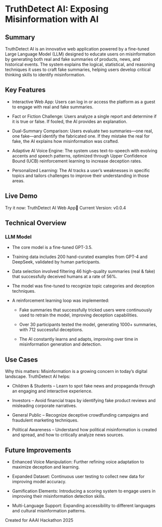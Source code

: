 # TruthDetect AI: Exposing Misinformation with AI

## Summary

TruthDetect AI is an innovative web application powered by a fine-tuned Large Language Model (LLM) designed to educate users on misinformation by generating both real and fake summaries of products, news, and historical events. The system explains the logical, statistical, and reasoning techniques it uses to craft fake summaries, helping users develop critical thinking skills to identify misinformation.

## Key Features

* Interactive Web App: Users can log in or access the platform as a guest to engage with real and fake summaries.

* Fact or Fiction Challenge: Users analyze a single report and determine if it is true or false. If fooled, the AI provides an explanation.

* Dual-Summary Comparison: Users evaluate two summaries—one real, one fake—and identify the fabricated one. If they mistake the real for fake, the AI explains how misinformation was crafted.

* Adaptive AI Voice Engine: The system uses text-to-speech with evolving accents and speech patterns, optimized through Upper Confidence Bound (UCB) reinforcement learning to increase deception rates.

* Personalized Learning: The AI tracks a user’s weaknesses in specific topics and tailors challenges to improve their understanding in those areas.

## Live Demo

Try it now: TruthDetect AI Web App🔹 Current Version: v0.0.4

## Technical Overview

### LLM Model

* The core model is a fine-tuned GPT-3.5.

* Training data includes 200 hand-curated examples from GPT-4 and DeepSeek, validated by human participants.

* Data selection involved filtering 46 high-quality summaries (real & fake) that successfully deceived humans at a rate of 56%.

* The model was fine-tuned to recognize topic categories and deception techniques.

* A reinforcement learning loop was implemented:

    * Fake summaries that successfully tricked users were continuously used to retrain the model, improving deception capabilities.

    * Over 30 participants tested the model, generating 1000+ summaries, with 712 successful deceptions.

    * The AI constantly learns and adapts, improving over time in misinformation generation and detection.

## Use Cases

Why this matters: Misinformation is a growing concern in today’s digital landscape. TruthDetect AI helps:

* Children & Students – Learn to spot fake news and propaganda through an engaging and interactive experience.

* Investors – Avoid financial traps by identifying fake product reviews and misleading corporate narratives.

* General Public – Recognize deceptive crowdfunding campaigns and fraudulent marketing techniques.

* Political Awareness – Understand how political misinformation is created and spread, and how to critically analyze news sources.

## Future Improvements

* Enhanced Voice Manipulation: Further refining voice adaptation to maximize deception and learning.

* Expanded Dataset: Continuous user testing to collect new data for improving model accuracy.

* Gamification Elements: Introducing a scoring system to engage users in improving their misinformation detection skills.

* Multi-Language Support: Expanding accessibility to different languages and cultural misinformation patterns.

Created for AAAI Hackathon 2025